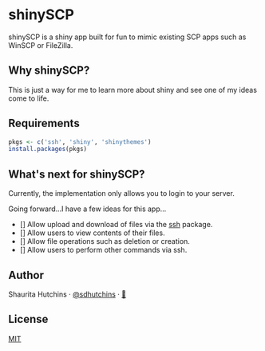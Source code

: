 # shinySCP

shinySCP is a shiny app built for fun to mimic existing SCP apps such as WinSCP or FileZilla.

## Why shinySCP?

This is just a way for me to learn more about shiny and see one of my ideas come to life.

## Requirements

```r
pkgs <- c('ssh', 'shiny', 'shinythemes')
install.packages(pkgs)
```

## What's next for shinySCP?

Currently, the implementation only allows you to login to your server.

Going forward...I have a few ideas for this app...

- [] Allow upload and download of files via the [ssh]() package.
- [] Allow users to view contents of their files.
- [] Allow file operations such as deletion or creation.
- [] Allow users to perform other commands via ssh.

## Author

Shaurita Hutchins · [@sdhutchins](https://github.com/sdhutchins) · [:email:](mailto:sdhutchins@outlook.com)

## License

[MIT](https://github.com/sdhutchins/shinySCP/blob/master/LICENSE)
